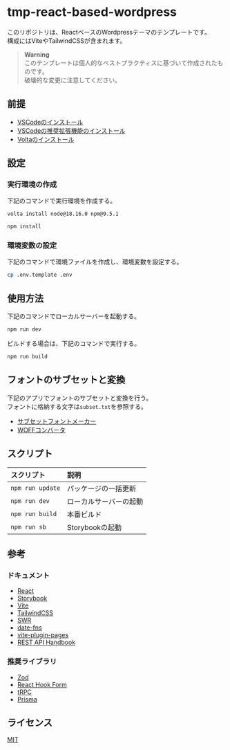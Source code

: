 # tmp-react-based-wordpress

このリポジトリは、ReactベースのWordpressテーマのテンプレートです。  
構成にはViteやTailwindCSSが含まれます。  

> **Warning**  
> このテンプレートは個人的なベストプラクティスに基づいて作成されたものです。  
> 破壊的な変更に注意してください。  

## 前提

- [VSCodeのインストール](https://azure.microsoft.com/ja-jp/products/visual-studio-code/)
- [VSCodeの推奨拡張機能のインストール](https://code.visualstudio.com/docs/editor/extension-marketplace#_workspace-recommended-extensions)
- [Voltaのインストール](https://docs.volta.sh/guide/getting-started)

## 設定

### 実行環境の作成

下記のコマンドで実行環境を作成する。  

```zsh
volta install node@18.16.0 npm@9.5.1

npm install
```

### 環境変数の設定

下記のコマンドで環境ファイルを作成し、環境変数を設定する。  

```zsh
cp .env.template .env
```

## 使用方法

下記のコマンドでローカルサーバーを起動する。  

```zsh
npm run dev
```

ビルドする場合は、下記のコマンドで実行する。  

```zsh
npm run build
```

## フォントのサブセットと変換

下記のアプリでフォントのサブセットと変換を行う。  
フォントに格納する文字は`subset.txt`を参照する。  

- [サブセットフォントメーカー](https://opentype.jp/subsetfontmk.htm)
- [WOFFコンバータ](https://opentype.jp/woffconv.htm)

## スクリプト

| スクリプト | 説明 |
|:-------|:--------|
| `npm run update`| パッケージの一括更新 |
| `npm run dev` | ローカルサーバーの起動 |
| `npm run build` | 本番ビルド |
| `npm run sb` | Storybookの起動 |

## 参考

### ドキュメント

- [React](https://react.dev/)
- [Storybook](https://storybook.js.org/)
- [Vite](https://ja.vitejs.dev/)
- [TailwindCSS](https://tailwindui.com/)
- [SWR](https://swr.vercel.app/ja)
- [date-fns](https://date-fns.org/)
- [vite-plugin-pages](https://github.com/hannoeru/vite-plugin-pages)
- [REST API Handbook](https://developer.wordpress.org/rest-api/)

### 推奨ライブラリ

- [Zod](https://zod.dev/)
- [React Hook Form](https://react-hook-form.com/)
- [tRPC](https://trpc.io/)
- [Prisma](https://www.prisma.io/)

## ライセンス

[MIT](https://opensource.org/licenses/MIT)
